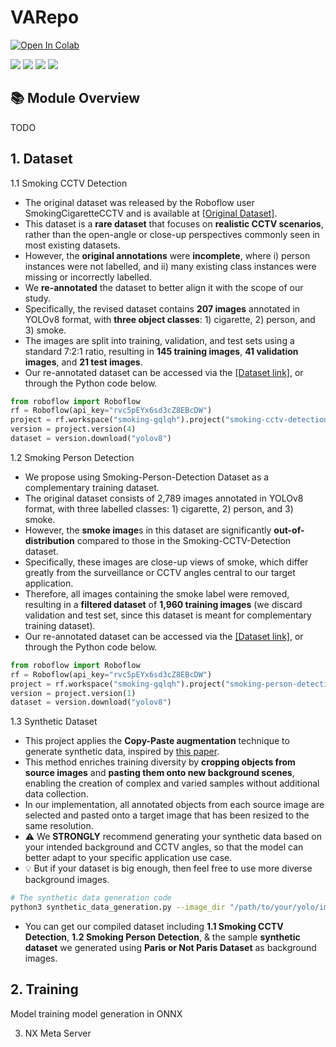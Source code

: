 # VARepo

[![Open In Colab](https://colab.research.google.com/assets/colab-badge.svg)](https://colab.research.google.com/drive/1adLKs0VtXp50P37aBb1ZN4qpXhlA2vYH?usp=sharing)

[![](https://img.shields.io/badge/Windows-11-0078D6?style=flat-square&logo=Windows)](https://www.microsoft.com/en-us/windows/)
[![](https://img.shields.io/badge/Cuda-11.8-6B8E23?style=flat-square&logo=Nvidia)](https://developer.nvidia.com/cuda-11.6-download-archive?target_os=Windows&target_arch=x86_64&target_version=10&target_type=exelocal)
[![](https://img.shields.io/badge/Python-3.13-3776AB?style=flat-square&logo=Python)](https://www.python.org/)
[![](https://img.shields.io/badge/PyTorch-000000?style=flat-square&logo=PyTorch)](https://pytorch.org/)

## 📚 Module Overview

TODO

## 1. Dataset

1.1 Smoking CCTV Detection
- The original dataset was released by the Roboflow user SmokingCigaretteCCTV and is available at [[Original Dataset]](https://universe.roboflow.com/smokingcigarettecctv/smoking-cctv-detection).
- This dataset is a **rare dataset** that focuses on **realistic CCTV scenarios**, rather than the open-angle or close-up perspectives commonly seen in most existing datasets.
- However, the **original annotations** were **incomplete**, where i) person instances were not labelled, and ii) many existing class instances were missing or incorrectly labelled.
- We **re-annotated** the dataset to better align it with the scope of our study.
- Specifically, the revised dataset contains **207 images** annotated in YOLOv8 format, with **three object classes**: 1) cigarette, 2) person, and 3) smoke.
- The images are split into training, validation, and test sets using a standard 7:2:1 ratio, resulting in **145 training images**, **41 validation images**, and **21 test images**. 
- Our re-annotated dataset can be accessed via the [[Dataset link]](https://universe.roboflow.com/smoking-gqlqh/smoking-cctv-detection-x4fjr), or through the Python code below.

```python
from roboflow import Roboflow
rf = Roboflow(api_key="rvc5pEYx6sd3cZ8EBcDW")
project = rf.workspace("smoking-gqlqh").project("smoking-cctv-detection-x4fjr")
version = project.version(4)
dataset = version.download("yolov8")
```

1.2 Smoking Person Detection
- We propose using Smoking-Person-Detection Dataset as a complementary training dataset.
- The original dataset consists of 2,789 images annotated in YOLOv8 format, with three labelled classes: 1) cigarette, 2) person, and 3) smoke.
- However, the **smoke image**s in this dataset are significantly **out-of-distribution** compared to those in the Smoking-CCTV-Detection dataset.
- Specifically, these images are close-up views of smoke, which differ greatly from the surveillance or CCTV angles central to our target application.
- Therefore, all images containing the smoke label were removed, resulting in a **filtered dataset** of **1,960 training images** (we discard validation and test set, since this dataset is meant for complementary training dataset).
- Our re-annotated dataset can be accessed via the [[Dataset link]](https://universe.roboflow.com/smoking-gqlqh/smoking-person-detection-2-ijwga), or through the Python code below. 

```python
from roboflow import Roboflow
rf = Roboflow(api_key="rvc5pEYx6sd3cZ8EBcDW")
project = rf.workspace("smoking-gqlqh").project("smoking-person-detection-2-ijwga")
version = project.version(1)
dataset = version.download("yolov8")
```

1.3 Synthetic Dataset
- This project applies the **Copy-Paste augmentation** technique to generate synthetic data, inspired by [this paper](https://openaccess.thecvf.com/content/CVPR2021/papers/Ghiasi_Simple_Copy-Paste_Is_a_Strong_Data_Augmentation_Method_for_Instance_CVPR_2021_paper.pdf).
- This method enriches training diversity by **cropping objects from source images** and **pasting them onto new background scenes**, enabling the creation of complex and varied samples without additional data collection. 
- In our implementation, all annotated objects from each source image are selected and pasted onto a target image that has been resized to the same resolution.
- ⚠️ We **STRONGLY** recommend generating your synthetic data based on your intended background and CCTV angles, so that the model can better adapt to your specific application use case.
- 💡 But if your dataset is big enough, then feel free to use more diverse background images.

```bash
# The synthetic data generation code
python3 synthetic_data_generation.py --image_dir "/path/to/your/yolo/images" --label_dir "/path/to/your/yolo/txt/labels" --bg_dir "/path/to/your/background/images"
```

- You can get our compiled dataset including **1.1 Smoking CCTV Detection**, **1.2 Smoking Person Detection**, & the sample **synthetic dataset** we generated using **Paris or Not Paris Dataset** as background images.

## 2. Training

Model training
model generation in ONNX


3. NX Meta Server
